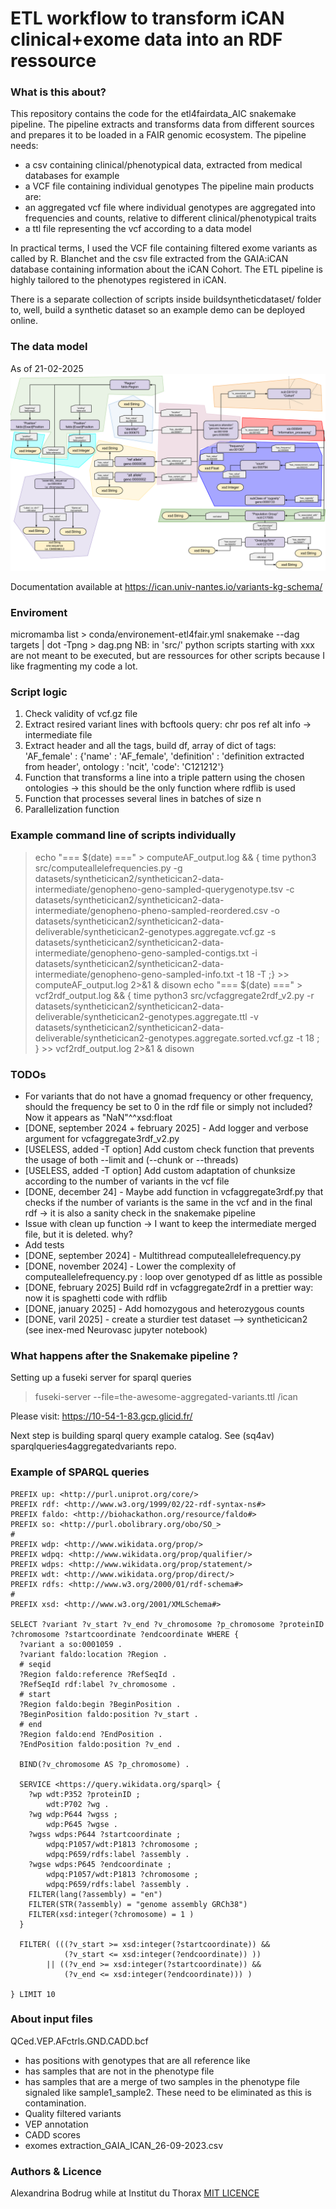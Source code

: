 # ETL workflow to transform iCAN clinical+exome data into an RDF ressource

### What is this about?
This repository contains the code for the etl4fairdata_AIC snakemake pipeline. 
The pipeline extracts and transforms data from different sources and prepares it to be loaded in a FAIR genomic ecosystem.
The pipeline needs:
- a csv containing clinical/phenotypical data, extracted from medical databases for example
- a VCF file containing individual genotypes
The pipeline main products are:
- an aggregated vcf file where individual genotypes are aggregated into frequencies and counts, relative to different clinical/phenotypical traits
- a ttl file representing the vcf according to a data model

In practical terms, I used the VCF file containing filtered exome variants as called by R. Blanchet and the csv file extracted from the GAIA:iCAN database containing information about the iCAN Cohort. The ETL pipeline is highly tailored to the phenotypes registered in iCAN.

There is a separate collection of scripts inside buildsyntheticdataset/ folder to, well, build a synthetic dataset so an example demo can be deployed online.

### The data model
As of 21-02-2025
![Aggregated genomic variant data model](figures/data-model-aggregated-variantion-in-cohort_v1_2025-02-21.svg "Aggregated genomic variant data model")

Documentation available at https://ican.univ-nantes.io/variants-kg-schema/

### Enviroment
 micromamba list > conda/environement-etl4fair.yml
 snakemake --dag targets | dot -Tpng > dag.png
 NB: in 'src/' python scripts starting with xxx are not meant to be executed, but are ressources for other scripts because I like fragmenting my code a lot.

### Script logic

1) Check validity of vcf.gz file
2) Extract resired variant lines with bcftools query: chr pos ref alt info -> intermediate file
3) Extract header and all the tags, build df, array of dict of tags: 
'AF_female' : {'name' : 'AF_female', 'definition' : 'definition extracted from header', ontology :  'ncit', 'code': 'C121212'}
4) Function that transforms a line into a triple pattern using the chosen ontologies -> this should be the only function where rdflib is used
5) Function that processes several lines in batches of size n
6) Parallelization function

### Example command line of scripts individually
>echo "=== $(date) ===" > computeAF_output.log && { time python3 src/computeallelefrequencies.py -g datasets/syntheticican2/syntheticican2-data-intermediate/genopheno-geno-sampled-querygenotype.tsv -c datasets/syntheticican2/syntheticican2-data-intermediate/genopheno-pheno-sampled-reordered.csv -o datasets/syntheticican2/syntheticican2-data-deliverable/syntheticican2-genotypes.aggregate.vcf.gz -s datasets/syntheticican2/syntheticican2-data-intermediate/genopheno-geno-sampled-contigs.txt -i datasets/syntheticican2/syntheticican2-data-intermediate/genopheno-geno-sampled-info.txt -t 18 -T ;} >> computeAF_output.log 2>&1 & disown
>echo "=== $(date) ===" > vcf2rdf_output.log && { time python3 src/vcfaggregate2rdf_v2.py -r datasets/syntheticican2/syntheticican2-data-deliverable/syntheticican2-genotypes.aggregate.ttl -v datasets/syntheticican2/syntheticican2-data-deliverable/syntheticican2-genotypes.aggregate.sorted.vcf.gz -t 18 ; } >> vcf2rdf_output.log 2>&1 & disown

### TODOs
- For variants that do not have a gnomad frequency or other frequency, should the frequency be set to 0 in the rdf file or simply not included? Now it appears as "NaN"^^xsd:float
- [DONE, september 2024 + february 2025] - Add logger and verbose argument for vcfaggregate3rdf_v2.py 
- [USELESS, added -T option] Add custom check function that prevents the usage of both --limit and (--chunk or --threads)
- [USELESS, added -T option] Add custom adaptation of chunksize according to the number of variants in the vcf file
- [DONE, december 24] - Maybe add function in vcfaggregate3rdf.py that checks if the number of variants is the same in the vcf and in the final rdf -> it is also a sanity check in the snakemake pipeline
- Issue with clean up function -> I want to keep the intermediate merged file, but it is deleted. why?
- Add tests
- [DONE, september 2024] - Multithread computeallelefrequency.py
- [DONE, november 2024] - Lower the complexity of computeallelefrequency.py : loop over genotyped df as little
as possible
- [DONE, february 2025] Build rdf in vcfaggregate2rdf in a prettier way: now it is spaghetti code with rdflib
- [DONE, january 2025] - Add homozygous and heterozygous counts
- [DONE, varil 2025] - create a sturdier test dataset --> syntheticican2 (see inex-med Neurovasc jupyter notebook)

### What happens after the Snakemake pipeline ?
Setting up a fuseki server for sparql queries
>fuseki-server --file=the-awesome-aggregated-variants.ttl /ican

Please visit: https://10-54-1-83.gcp.glicid.fr/

Next step is building sparql query example catalog. See (sq4av) sparqlqueries4aggregatedvariants repo.

### Example of SPARQL queries


```sparql 
PREFIX up: <http://purl.uniprot.org/core/>
PREFIX rdf: <http://www.w3.org/1999/02/22-rdf-syntax-ns#>
PREFIX faldo: <http://biohackathon.org/resource/faldo#>
PREFIX so: <http://purl.obolibrary.org/obo/SO_>
#
PREFIX wdp: <http://www.wikidata.org/prop/>
PREFIX wdpq: <http://www.wikidata.org/prop/qualifier/>
PREFIX wdps: <http://www.wikidata.org/prop/statement/>
PREFIX wdt: <http://www.wikidata.org/prop/direct/>
PREFIX rdfs: <http://www.w3.org/2000/01/rdf-schema#>
#
PREFIX xsd: <http://www.w3.org/2001/XMLSchema#>

SELECT ?variant ?v_start ?v_end ?v_chromosome ?p_chromosome ?proteinID ?chromosome ?startcoordinate ?endcoordinate WHERE {
  ?variant a so:0001059 .
  ?variant faldo:location ?Region .
  # seqid 
  ?Region faldo:reference ?RefSeqId .
  ?RefSeqId rdf:label ?v_chromosome .
  # start
  ?Region faldo:begin ?BeginPosition .
  ?BeginPosition faldo:position ?v_start .
  # end
  ?Region faldo:end ?EndPosition .
  ?EndPosition faldo:position ?v_end .
  
  BIND(?v_chromosome AS ?p_chromosome) .
 
  SERVICE <https://query.wikidata.org/sparql> {
    ?wp wdt:P352 ?proteinID ;
        wdt:P702 ?wg . 
    ?wg wdp:P644 ?wgss ;
        wdp:P645 ?wgse .
    ?wgss wdps:P644 ?startcoordinate ;
        wdpq:P1057/wdt:P1813 ?chromosome ;
        wdpq:P659/rdfs:label ?assembly .
    ?wgse wdps:P645 ?endcoordinate ;
        wdpq:P1057/wdt:P1813 ?chromosome ;
        wdpq:P659/rdfs:label ?assembly .
    FILTER(lang(?assembly) = "en")
    FILTER(STR(?assembly) = "genome assembly GRCh38")
    FILTER(xsd:integer(?chromosome) = 1 )
  }
  
  FILTER( (((?v_start >= xsd:integer(?startcoordinate)) && 
            (?v_start <= xsd:integer(?endcoordinate)) )) 
        || ((?v_end >= xsd:integer(?startcoordinate)) && 
            (?v_end <= xsd:integer(?endcoordinate))) )

} LIMIT 10

```

### About input files 
QCed.VEP.AFctrls.GND.CADD.bcf 
- has positions with genotypes that are all reference like
- has samples that are not in the phenotype file
- has samples that are a merge of two samples in the phenotype file
signaled like sample1_sample2. These need to be eliminated as this is
contamination.
- Quality filtered variants
- VEP annotation
- CADD scores
- exomes
extraction_GAIA_ICAN_26-09-2023.csv


### Authors & Licence
Alexandrina Bodrug while at Institut du Thorax
[MIT LICENCE](LICENCE)